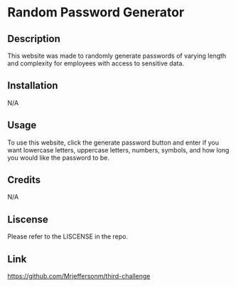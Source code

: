# Random Password Generator

## Description

This website was made to randomly generate passwords of varying length and complexity for employees with access to sensitive data.

## Installation

N/A

## Usage

To use this website, click the generate password button and enter if you want lowercase letters, uppercase letters, numbers, symbols, and how long you would like the password to be.

## Credits

N/A

## Liscense

Please refer to the LISCENSE in the repo.

## Link

https://github.com/Mrjeffersonm/third-challenge
